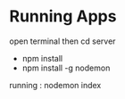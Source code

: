# Running Apps

open terminal then cd server
- npm install
- npm install -g nodemon

running : nodemon index
